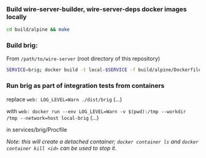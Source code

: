 ### Build wire-server-builder, wire-server-deps docker images locally

```bash
cd build/alpine && make
```

### Build brig:

From `/path/to/wire-server` (root directory of this repository)

```bash
SERVICE=brig; docker build -t local-$SERVICE -f build/alpine/Dockerfile --build-arg service=$SERVICE .
```

### Run brig as part of integration tests from containers

replace `web: LOG_LEVEL=Warn ./dist/brig` (...)

with `web: docker run --env LOG_LEVEL=Warn -v $(pwd):/tmp --workdir /tmp --network=host local-brig` (...)

in services/brig/Procfile

*Note: this will create a detached container; `docker container ls` and `docker container kill <id>` can be used to stop it.*